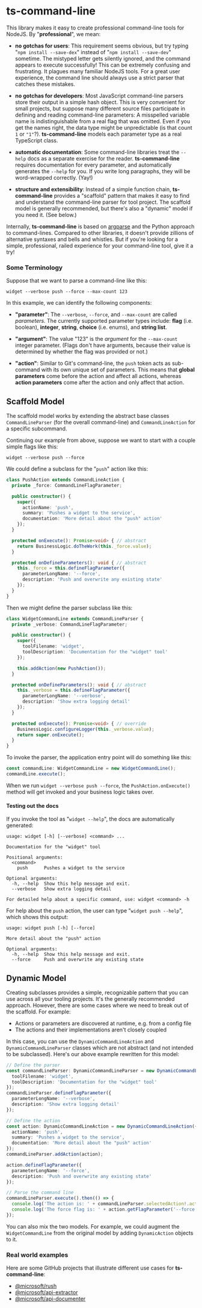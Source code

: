 # ts-command-line

This library makes it easy to create professional command-line tools for NodeJS. By "**professional**", we mean:

- **no gotchas for users**:  This requirement seems obvious, but try typing "`npm install --save-dex`" instead of "`npm install --save-dev`" sometime.  The mistyped letter gets silently ignored, and the command appears to execute successfully!  This can be extremely confusing and frustrating.  It plagues many familiar NodeJS tools.  For a great user experience, the command line should always use a strict parser that catches these mistakes.

- **no gotchas for developers**:  Most JavaScript command-line parsers store their output in a simple hash object.  This is very convenient for small projects, but suppose many different source files participate in defining and reading command-line parameters:  A misspelled variable name is indistinguishable from a real flag that was omitted. Even if you get the names right, the data type might be unpredictable (is that count `1` or `"1"`?).  **ts-command-line** models each parameter type as a real TypeScript class.

- **automatic documentation**: Some command-line libraries treat the `--help` docs as a separate exercise for the reader.  **ts-command-line** requires documentation for every parameter, and automatically generates the `--help` for you.  If you write long paragraphs, they will be word-wrapped correctly. (Yay!)

- **structure and extensibility**: Instead of a simple function chain, **ts-command-line** provides a  "scaffold" pattern that makes it easy to find and understand the command-line parser for tool project.  The scaffold model is generally recommended, but there's also a "dynamic" model if you need it.  (See below.)

Internally, **ts-command-line** is based on [argparse](https://www.npmjs.com/package/argparse) and the Python approach to command-lines.  Compared to other libraries, it doesn't provide zillions of alternative syntaxes and bells and whistles.  But if you're looking for a simple, professional, railed experience for your command-line tool, give it a try!


### Some Terminology

Suppose that we want to parse a command-line like this:

```
widget --verbose push --force --max-count 123
```

In this example, we can identify the following components:

- **"parameter"**:  The `--verbose`, `--force`, and `--max-count` are called *parameters*.  The currently supported parameter types include: **flag** (i.e. boolean), **integer**, **string**, **choice** (i.e. enums), and **string list**.

- **"argument"**: The value "123" is the *argument* for the `--max-count` integer parameter.  (Flags don't have arguments, because their value is determined by whether the flag was provided or not.)

- **"action"**: Similar to Git's command-line, the `push` token acts as sub-command with its own unique set of parameters.  This means that **global parameters** come before the action and affect all actions, whereas **action parameters** come after the action and only affect that action.


## Scaffold Model

The scaffold model  works by extending the abstract base classes `CommandLineParser` (for the overall command-line) and `CommandLineAction` for a specific subcommand.

Continuing our example from above, suppose we want to start with a couple simple flags like this:

```
widget --verbose push --force
```

We could define a subclass for the "`push`" action like this:

```typescript
class PushAction extends CommandLineAction {
  private _force: CommandLineFlagParameter;

  public constructor() {
    super({
      actionName: 'push',
      summary: 'Pushes a widget to the service',
      documentation: 'More detail about the "push" action'
    });
  }

  protected onExecute(): Promise<void> { // abstract
    return BusinessLogic.doTheWork(this._force.value);
  }

  protected onDefineParameters(): void { // abstract
    this._force = this.defineFlagParameter({
      parameterLongName: '--force',
      description: 'Push and overwrite any existing state'
    });
  }
}
```

Then we might define the parser subclass like this:

```typescript
class WidgetCommandLine extends CommandLineParser {
  private _verbose: CommandLineFlagParameter;

  public constructor() {
    super({
      toolFilename: 'widget',
      toolDescription: 'Documentation for the "widget" tool'
    });

    this.addAction(new PushAction());
  }

  protected onDefineParameters(): void { // abstract
    this._verbose = this.defineFlagParameter({
      parameterLongName: '--verbose',
      description: 'Show extra logging detail'
    });
  }

  protected onExecute(): Promise<void> { // override
    BusinessLogic.configureLogger(this._verbose.value);
    return super.onExecute();
  }
}
```

To invoke the parser, the application entry point will do something like this:

```typescript
const commandLine: WidgetCommandLine = new WidgetCommandLine();
commandLine.execute();
```

When we run `widget --verbose push --force`, the `PushAction.onExecute()` method will get invoked and your business logic takes over.


#### Testing out the docs

If you invoke the tool as "`widget --help`", the docs are automatically generated:

```
usage: widget [-h] [--verbose] <command> ...

Documentation for the "widget" tool

Positional arguments:
  <command>
    push      Pushes a widget to the service

Optional arguments:
  -h, --help  Show this help message and exit.
  --verbose   Show extra logging detail

For detailed help about a specific command, use: widget <command> -h
```

For help about the `push` action, the user can type "`widget push --help`", which shows this output:

```
usage: widget push [-h] [--force]

More detail about the "push" action

Optional arguments:
  -h, --help  Show this help message and exit.
  --force     Push and overwrite any existing state
```

## Dynamic Model

Creating subclasses provides a simple, recognizable pattern that you can use across all your tooling projects. It's the generally recommended approach. However, there are some cases where we need to break out of the scaffold.  For example:

- Actions or parameters are discovered at runtime, e.g. from a config file
- The actions and their implementations aren't closely coupled

In this case, you can use the `DynamicCommandLineAction` and `DynamicCommandLineParser`  classes which are not abstract (and not intended to be subclassed).  Here's our above example rewritten for this model:

```typescript
// Define the parser
const commandLineParser: DynamicCommandLineParser = new DynamicCommandLineParser({
  toolFilename: 'widget',
  toolDescription: 'Documentation for the "widget" tool'
});
commandLineParser.defineFlagParameter({
  parameterLongName: '--verbose',
  description: 'Show extra logging detail'
});

// Define the action
const action: DynamicCommandLineAction = new DynamicCommandLineAction({
  actionName: 'push',
  summary: 'Pushes a widget to the service',
  documentation: 'More detail about the "push" action'
});
commandLineParser.addAction(action);

action.defineFlagParameter({
  parameterLongName: '--force',
  description: 'Push and overwrite any existing state'
});

// Parse the command line
commandLineParser.execute().then(() => {
  console.log('The action is: ' + commandLineParser.selectedAction!.actionName);
  console.log('The force flag is: ' + action.getFlagParameter('--force').value);
});
```

You can also mix the two models.  For example, we could augment the `WidgetCommandLine` from the original model by adding `DynamicAction` objects to it.


### Real world examples

Here are some GitHub projects that illustrate different use cases for **ts-command-line**:

- [@microsoft/rush](https://www.npmjs.com/package/@microsoft/rush)
- [@microsoft/api-extractor](https://www.npmjs.com/package/@microsoft/api-extractor)
- [@microsoft/api-documenter](https://www.npmjs.com/package/@microsoft/api-documenter)

